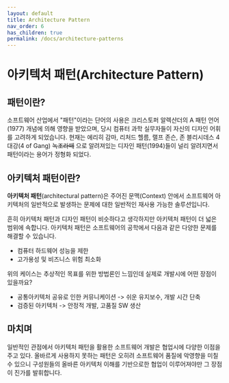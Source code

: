 ```yaml
---
layout: default
title: Architecture Pattern
nav_order: 6
has_children: true
permalink: /docs/architecture-patterns
---
```


# 아키텍처 패턴(Architecture Pattern)

### 

## 패턴이란?

소프트웨어 산업에서 "패턴"이라는 단어의 사용은 크리스토퍼 알렉산더의 A 패턴 언어(1977) 개념에 의해 영향을 받았으며, 당시 컴퓨터 과학 실무자들이 자신의 디자인 어휘를 고려하게 되었습니다. 현재는 에리히 감마, 리처드 헬름, 랠프 존슨, 존 블리시데스 4대강(4 of Gang) ~~녹조라떼~~ 으로 알려져있는 디자인 패턴(1994)들이 널리 알려지면서 패턴이라는 용어가 정형화 되었다.

## 아키텍처 패턴이란?

**아키텍처 패턴**(architectural pattern)은 주어진 문맥(Context) 안에서 소프트웨어 아키텍처의 일반적으로 발생하는 문제에 대한 일반적인 재사용 가능한 솔루션입니다. 

흔히 아키텍처 패턴과 디자인 패턴이 비슷하다고 생각하지만 아키텍처 패턴이 더 넓은 범위에 속합니다. 아키텍처 패턴은 소프트웨어의 공학에서 다음과 같은 다양한 문제를 해결할 수 있습니다.

- 컴퓨터 하드웨어 성능을 제한
- 고가용성 및 비즈니스 위험 최소화

위의 케이스는 추상적인 목표를 위한 방법론인 느낌인데 실제로 개발시에 어떤 장점이 있을까요?

- 공통아키텍처 공유로 인한 커뮤니케이션 -> 쉬운 유지보수, 개발 시간 단축
- 검증된 아키텍처 -> 안정적 개발, 고품질 SW 생산



## 마치며

일반적인 관점에서 아키텍처 패턴을 활용한 소프트웨어 개발은 협업시에 다양한 이점을 주고 있다. 올바르게 사용하지 못하는 패턴은 오히려 소프트웨어 품질에 악영향을 미칠 수 있으니 구성원들의 올바른 아키텍처 이해를 기반으로한 협업이 이루어져야만 그 장점이 진가를 발휘합니다.
